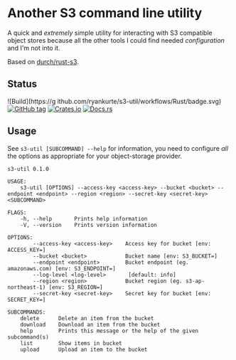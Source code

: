 # Another S3 command line utility

A quick and _extremely_ simple utility for interacting with S3 compatible object stores because all the other tools I could find needed _configuration_ and I'm not into it.

Based on [durch/rust-s3](https://github.com/durch/rust-s3).

## Status
![Build](https://g
ithub.com/ryankurte/s3-util/workflows/Rust/badge.svg)
[![GitHub tag](https://img.shields.io/github/tag/ryankurte/s3-util.svg)](https://github.com/ryankurte/s3-util)
[![Crates.io](https://img.shields.io/crates/v/s3-util.svg)](https://crates.io/crates/s3-util)
[![Docs.rs](https://docs.rs/s3-util/badge.svg)](https://docs.rs/s3-util)


## Usage

See `s3-util [SUBCOMMAND] --help` for information, you need to configure _all_ the options as appropriate for your object-storage provider.

```
s3-util 0.1.0

USAGE:
    s3-util [OPTIONS] --access-key <access-key> --bucket <bucket> --endpoint <endpoint> --region <region> --secret-key <secret-key> <SUBCOMMAND>

FLAGS:
    -h, --help       Prints help information
    -V, --version    Prints version information

OPTIONS:
        --access-key <access-key>    Access key for bucket [env: ACCESS_KEY=]
        --bucket <bucket>            Bucket name [env: S3_BUCKET=]
        --endpoint <endpoint>        Bucket endpoint (eg. amazonaws.com) [env: S3_ENDPOINT=]
        --log-level <log-level>       [default: info]
        --region <region>            Bucket region (eg. s3-ap-northeast-1) [env: S3_REGION=]
        --secret-key <secret-key>    Secret key for bucket [env: SECRET_KEY=]

SUBCOMMANDS:
    delete      Delete an item from the bucket
    download    Download an item from the bucket
    help        Prints this message or the help of the given subcommand(s)
    list        Show items in bucket
    upload      Upload an item to the bucket
```

